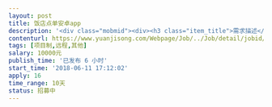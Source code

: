 ```yaml
---                
layout: post       
title: 饭店点单安卓app           
description: '<div class="mobmid"><div><h3 class="item_title">需求描述</h3><p>- 可以连接wifi局域网内的小票打印机x2,打印票据. 一个前台,一个后厨<br/>- 前台票据有固定格式, 后台随意<br/>- 没有后台主机,没有api, 所有数据储存在手机内<br/>- 可以通过CSV导入菜单.  <br/>- 菜单里会有 套餐, 选项(微辣/辣/特辣), 备注<br/>- 具体页面详谈<br/>- 已有现成app的,可以发来看一下. 可以再此基础上修改. 不影响费用<br/>- 不苛求设计,图片资源几乎为0, 色彩+阴影即可, Material Design.<br/>- 如果会Kotlin，最好使用Kotlin语言<br/>- 良好的代码结构,类命名</p></div><!--info end--></div>'     
contenturl: https://www.yuanjisong.com/Webpage/Job/../Job/detail/jobid/101561      
tags: [项目制,远程,其他]            
salary: 10000元          
publish_time: '已发布 6 小时'         
start_time: '2018-06-11 17:12:02'           
apply: 16                   
time_range: 10天              
status: 招募中                  
---                 
```

